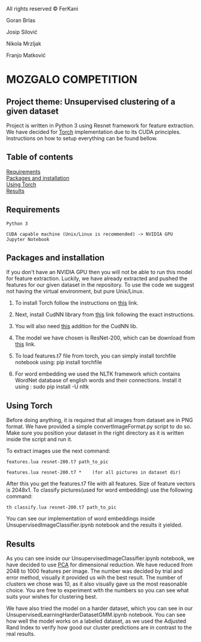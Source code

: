 All rights reserved © FerKani

Goran Brlas

Josip Silović

Nikola Mrzljak

Franjo Matković


# MOZGALO COMPETITION

## Project theme: Unsupervised clustering of a given dataset

Project is written in Python 3 using Resnet framework for feature extraction. We have decided for [Torch](http://torch.ch/blog/2016/02/04/resnets.html) implementation due to its CUDA principles. 
Instructions on how to setup everything can be found bellow.

## Table of contents

<a href="#Req">Requirements</a><br>
<a href='#Packages'>Packages and installation</a><br>
<a href='#Usage'>Using Torch</a><br>
<a href='#Results'>Results</a><br>

## Requirements
<a id='Req'></a>


```
Python 3
```
```
CUDA capable machine (Unix/Linux is recommended) -> NVIDIA GPU
Jupyter Notebook
```


## Packages and installation
<a id='Packages'></a>


If you don't have an NVIDIA GPU then you will not be able to run this model for feature extraction.
Luckily, we have already extracted and pushed the features for our given dataset in the repository.
To use the code we suggest not having the virtual environment, but pure Unix/Linux.  
  
1.	To install Torch follow the instructions on [this](http://torch.ch/docs/) link.

2.	Next, install CudNN library from [this](https://developer.nvidia.com/cudnn) link following the exact instructions.

3.	You will also need [this](https://github.com/soumith/cudnn.torch/tree/R4) addition for the CudNN lib.

4.	The model we have chosen is ResNet-200, which can be download from [this](https://d2j0dndfm35trm.cloudfront.net/resnet-200.t7) link.

5.	To load features.t7 file from torch, you can simply install torchfile notebook using: pip install torchfile

6.	For word embedding we used the NLTK framework which contains WordNet database of english words and their connections.
	Install it using : sudo pip install -U nltk



## Using Torch
<a id='Usage'></a>


Before doing anything, it is required that all images from dataset are in PNG format.
We have provided a simple convertImageFormat.py script to do so. Make sure you position your dataset in the right directory
as it is written inside the script and run it.

To extract images use the next command:

```
features.lua resnet-200.t7 path_to_pic

features.lua resnet-200.t7 *    (for all pictures in dataset dir)
```

After this you get the features.t7 file with all features.
Size of feature vectors is 2048x1.
To classify pictures(used for word embedding) use the following command:

```
th classify.lua resnet-200.t7 path_to_pic
```

You can see our implementation of word embeddings inside UnsupervisedImageClassifier.ipynb notebook and the results it yielded.



## Results
<a id='Results'></a>


As you can see inside our UnsupervisedImageClassifier.ipynb notebook, we have decided to use [PCA](https://en.wikipedia.org/wiki/Principal_component_analysis) for dimensional reduction.
We have reduced from 2048 to 1000 features per image. The number was decided by trial and error method, visually it provided us
wih the best result. The number of clusters we chose was 10, as it also visually gave us the most reasonable choice. You are free to experiment
with the numbers so you can see what suits your wishes for clustering best.

We have also tried the model on a harder dataset, which you can see in our UnsupervisedLearningHarderDatasetGMM.ipynb notebook.
You can see how well the model works on a labeled dataset, as we used the Adjusted Rand Index to verify how good our cluster
predictions are in contrast to the real results.


